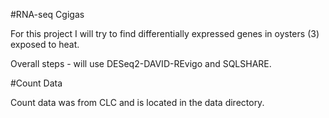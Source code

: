 #RNA-seq Cgigas


For this project I will try to find differentially expressed genes in oysters (3) exposed to heat.

Overall steps - will use DESeq2-DAVID-REvigo  and SQLSHARE.


#Count Data

Count data was from CLC and is located in the data directory.

